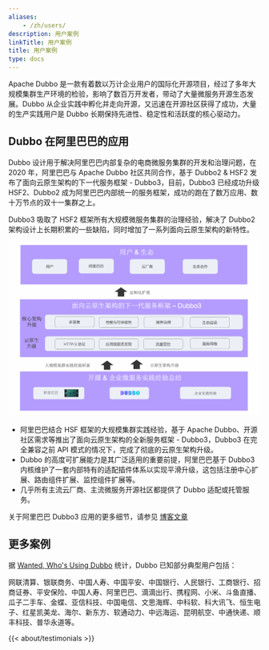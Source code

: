 ```yaml
---
aliases:
    - /zh/users/
description: 用户案例
linkTitle: 用户案例
title: 用户案例
type: docs
---
```




Apache Dubbo 是一款有着数以万计企业用户的国际化开源项目，经过了多年大规模集群生产环境的检验，影响了数百万开发者，带动了大量微服务开源生态发展。Dubbo 从企业实践中孵化并走向开源，又迅速在开源社区获得了成功，大量的生产实践用户是 Dubbo 长期保持先进性、稳定性和活跃度的核心驱动力。

## Dubbo 在阿里巴巴的应用
Dubbo 设计用于解决阿里巴巴内部复杂的电商微服务集群的开发和治理问题，在 2020 年，阿里巴巴与 Apache Dubbo 社区共同合作，基于 Dubbo2 & HSF2 发布了面向云原生架构的下一代服务框架 - Dubbo3，目前，Dubbo3 已经成功升级 HSF2、Dubbo2 成为阿里巴巴内部统一的服务框架，成功的跑在了数万应用、数十万节点的双十一集群之上。

Dubbo3 吸取了 HSF2 框架所有大规模微服务集群的治理经验，解决了 Dubbo2 架构设计上长期积累的一些缺陷，同时增加了一系列面向云原生架构的新特性。

![production-ready](/imgs/v3/advantages/production-ready.png)

* 阿里巴巴结合 HSF 框架的大规模集群实践经验，基于 Apache Dubbo、开源社区需求等推出了面向云原生架构的全新服务框架 - Dubbo3，Dubbo3 在完全兼容之前 API 模式的情况下，完成了彻底的云原生架构升级。
* Dubbo 的高度可扩展能力是其广泛适用的重要前提，阿里巴巴基于 Dubbo3 内核维护了一套内部特有的适配插件体系以实现平滑升级，这包括注册中心扩展、路由组件扩展、监控组件扩展等。
* 几乎所有主流云厂商、主流微服务开源社区都提供了 Dubbo 适配或托管服务。

关于阿里巴巴 Dubbo3 应用的更多细节，请参见 [博客文章](/zh-cn/blog/)

## 更多案例
据 [Wanted, Who's Using Dubbo](https://github.com/apache/dubbo/issues/1012) 统计，Dubbo 已知部分典型用户包括：

网联清算、银联商务、中国人寿、中国平安、中国银行、人民银行、工商银行、招商证券、平安保险、中国人寿、阿里巴巴、滴滴出行、携程网、小米、斗鱼直播、瓜子二手车、金蝶、亚信科技、中国电信、文思海辉、中科软、科大讯飞、恒生电子、红星凯美龙、海尔、新东方、软通动力、中远海运、昆明航空、中通快递、顺丰科技、普华永道等。


{{< about/testimonials >}}